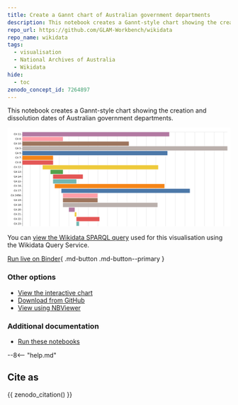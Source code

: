 ```yaml
---
title: Create a Gannt chart of Australian government departments
description: This notebook creates a Gannt-style chart showing the creation and dissolution dates of Australian government departments.
repo_url: https://github.com/GLAM-Workbench/wikidata
repo_name: wikidata
tags:
  - visualisation
  - National Archives of Australia
  - Wikidata
hide:
  - toc
zenodo_concept_id: 7264897
---
```


This notebook creates a Gannt-style chart showing the creation and dissolution dates of Australian government departments.

![Screenshot of chart](../images/agencies-gannt.png)

You can [view the Wikidata SPARQL query](https://w.wiki/5tXN) used for this visualisation using the Wikidata Query Service.

[Run live on Binder](https://mybinder.org/v2/gh/GLAM-Workbench/wikidata/master?urlpath=lab/tree/agencies-gannt-timeline.ipynb){ .md-button .md-button--primary }

### Other options

* [View the interactive chart](examples/agencies-gannt-timeline.html)
* [Download from GitHub](https://github.com/GLAM-Workbench/wikidata/blob/master/agencies-gannt-timeline.ipynb)
* [View using NBViewer](https://nbviewer.jupyter.org/github/GLAM-Workbench/wikidata/blob/master/agencies-gannt-timeline.ipynb)

### Additional documentation

* [Run these notebooks](../#run-these-notebooks)

--8<-- "help.md"

## Cite as

{{ zenodo_citation() }}

